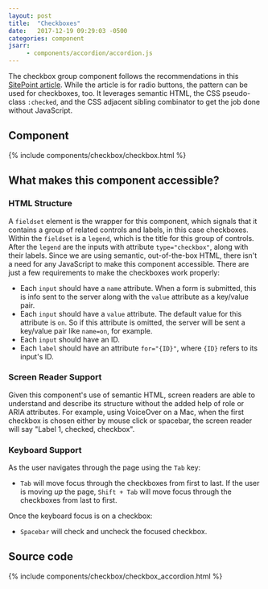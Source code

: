 ```yaml
---
layout: post
title:  "Checkboxes"
date:   2017-12-19 09:29:03 -0500
categories: component
jsarr:
     - components/accordion/accordion.js
---
```


The checkbox group component follows the recommendations in this [SitePoint article](https://www.sitepoint.com/replacing-radio-buttons-without-replacing-radio-buttons/). While the article is for radio buttons, the pattern can be used for checkboxes, too. It leverages semantic HTML, the CSS pseudo-class `:checked`, and the CSS adjacent sibling combinator to get the job done without JavaScript.

## Component
{% include components/checkbox/checkbox.html %}

## What makes this component accessible?
### HTML Structure 
A `fieldset` element is the wrapper for this component, which signals that it contains a group of related controls and labels, in this case checkboxes. Within the `fieldset` is a `legend`, which is the title for this group of controls. After the `legend` are the inputs with attribute `type="checkbox"`, along with their labels. Since we are using semantic, out-of-the-box HTML, there isn't a need for any JavaScript to make this component accessible. There are just a few requirements to make the checkboxes work properly:
- Each `input` should have a `name` attribute. When a form is submitted, this is info sent to the server along with the `value` attribute as a key/value pair.
- Each `input` should have a `value` attribute. The default value for this attribute is `on`. So if this attribute is omitted, the server will be sent a key/value pair like `name=on`, for example.
- Each `input` should have an ID.
- Each `label` should have an attribute `for="{ID}"`, where `{ID}` refers to its input's ID. 

### Screen Reader Support 
Given this component's use of semantic HTML, screen readers are able to understand and describe its structure without the added help of role or ARIA attributes. For example, using VoiceOver on a Mac, when the first checkbox is chosen either by mouse click or spacebar, the screen reader will say "Label 1, checked, checkbox". 

### Keyboard Support 
As the user navigates through the page using the `Tab` key:
- `Tab` will move focus through the checkboxes from first to last. If the user is moving *up* the page, `Shift + Tab` will move focus through the checkboxes from last to first.  

Once the keyboard focus is on a checkbox:
- `Spacebar` will check and uncheck the focused checkbox.

## Source code
{% include components/checkbox/checkbox_accordion.html %}



